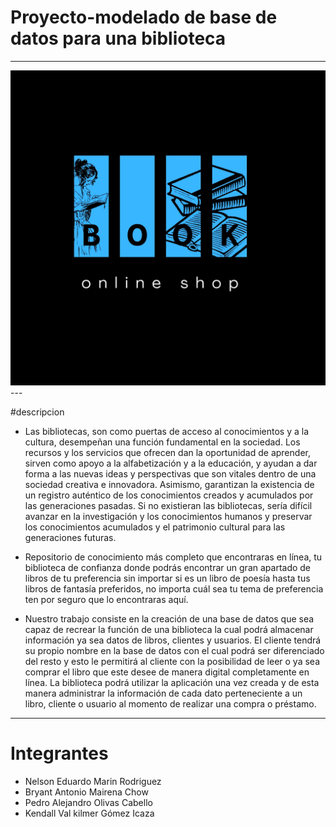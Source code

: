 # Proyecto-modelado de base de datos para una biblioteca

---

<img src="imagenes/2.jpg" alt="book">
---

#descripcion 
- Las bibliotecas, son como puertas de acceso al conocimientos y a la cultura, desempeñan una función fundamental en la sociedad. Los recursos y los servicios que ofrecen dan la oportunidad de aprender, sirven como apoyo a la alfabetización y a la educación, y ayudan a dar forma a las nuevas ideas y perspectivas que son vitales dentro de una sociedad creativa e innovadora. Asimismo, garantizan la existencia de un registro auténtico de los conocimientos creados y acumulados por las generaciones pasadas. Si no existieran las bibliotecas, sería difícil avanzar en la investigación y los conocimientos humanos y preservar los conocimientos acumulados y el patrimonio cultural para las generaciones futuras.

- Repositorio de conocimiento más completo que encontraras en línea, tu biblioteca de confianza donde podrás encontrar un gran apartado de libros de tu preferencia sin importar si es un libro de poesía hasta tus libros de fantasía preferidos, no importa cuál sea tu tema de preferencia ten por seguro que lo encontraras aquí.

- Nuestro trabajo consiste en la creación de una base de datos que sea capaz de recrear la función de una biblioteca la cual podrá almacenar información ya sea datos de libros, clientes y usuarios. El cliente tendrá su propio nombre en la base de datos con el cual podrá ser diferenciado del resto y esto le permitirá al cliente con  la posibilidad de leer o ya sea comprar el libro que este desee de manera digital completamente en línea. La biblioteca podrá utilizar la aplicación una vez creada y de esta manera administrar la información de cada dato perteneciente a un libro, cliente o usuario al momento de realizar una compra o préstamo.
---

# Integrantes 
- Nelson Eduardo Marin Rodriguez
- Bryant Antonio Mairena Chow
- Pedro Alejandro Olivas Cabello
- Kendall Val kilmer Gómez Icaza
